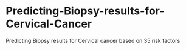 # Predicting-Biopsy-results-for-Cervical-Cancer
Predicting Biopsy results for Cervical cancer based on 35 risk factors
